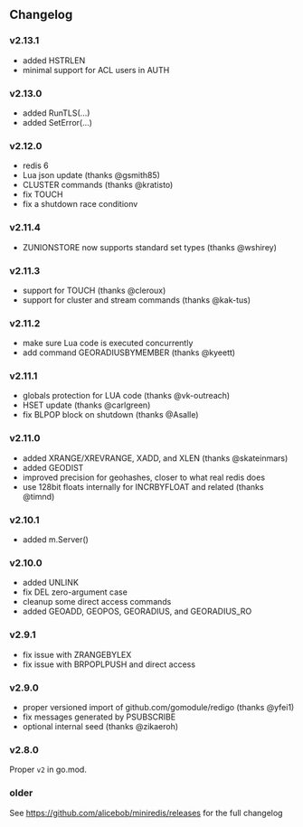 ## Changelog

### v2.13.1

- added HSTRLEN
- minimal support for ACL users in AUTH

### v2.13.0

- added RunTLS(...)
- added SetError(...)

### v2.12.0

- redis 6
- Lua json update (thanks @gsmith85)
- CLUSTER commands (thanks @kratisto)
- fix TOUCH
- fix a shutdown race conditionv

### v2.11.4

- ZUNIONSTORE now supports standard set types (thanks @wshirey)

### v2.11.3

- support for TOUCH (thanks @cleroux)
- support for cluster and stream commands (thanks @kak-tus)

### v2.11.2

- make sure Lua code is executed concurrently
- add command GEORADIUSBYMEMBER (thanks @kyeett)

### v2.11.1

- globals protection for LUA code (thanks @vk-outreach)
- HSET update (thanks @carlgreen)
- fix BLPOP block on shutdown (thanks @Asalle)

### v2.11.0

- added XRANGE/XREVRANGE, XADD, and XLEN (thanks @skateinmars)
- added GEODIST
- improved precision for geohashes, closer to what real redis does
- use 128bit floats internally for INCRBYFLOAT and related (thanks @timnd)

### v2.10.1

- added m.Server()

### v2.10.0

- added UNLINK
- fix DEL zero-argument case
- cleanup some direct access commands
- added GEOADD, GEOPOS, GEORADIUS, and GEORADIUS_RO


### v2.9.1

- fix issue with ZRANGEBYLEX
- fix issue with BRPOPLPUSH and direct access


### v2.9.0

- proper versioned import of github.com/gomodule/redigo (thanks @yfei1)
- fix messages generated by PSUBSCRIBE
- optional internal seed (thanks @zikaeroh)


### v2.8.0

Proper `v2` in go.mod.


### older

See https://github.com/alicebob/miniredis/releases for the full changelog
